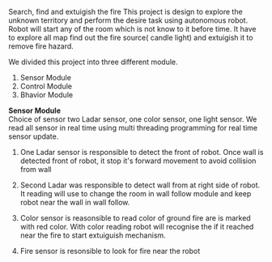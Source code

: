 Search, find and extuigish the fire
This project is design to explore the unknown territory and perform the desire task using autonomous robot. 
Robot will start any of the room which is not know to it before time. It have to explore all map find out the fire source( candle light) 
and extuigish it to remove fire hazard. 

We divided this project into three different module.

  1) Sensor Module
  2) Control Module
  3) Bhavior Module
  
  **Sensor Module**<br/>
Choice of sensor two Ladar sensor, one color sensor, one light sensor. We read all sensor in real time using multi threading programming for real time sensor update.

  1) One Ladar sensor is responsible to detect the front of robot. Once wall is detected front of robot, it stop it's forward movement to 
  avoid collision from wall

  2) Second Ladar was responsible to detect wall from at right side of robot. It reading will use to change the room in wall follow module
  and keep robot near the wall in wall follow.

  3) Color sensor is reasonsible to read color of ground fire are is marked with red color. With color reading robot will recognise the if
  it reached near the fire to start extuiguish mechanism.

  4) Fire sensor is resonsible to look for fire near the robot
